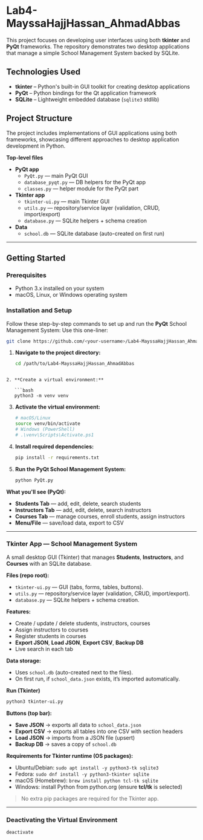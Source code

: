 # Lab4-MayssaHajjHassan_AhmadAbbas

This project focuses on developing user interfaces using both **tkinter** and **PyQt** frameworks. The repository demonstrates two desktop applications that manage a simple School Management System backed by SQLite.

## Technologies Used
- **tkinter** – Python's built-in GUI toolkit for creating desktop applications  
- **PyQt** – Python bindings for the Qt application framework  
- **SQLite** – Lightweight embedded database (`sqlite3` stdlib)

## Project Structure
The project includes implementations of GUI applications using both frameworks, showcasing different approaches to desktop application development in Python.

**Top-level files**
- **PyQt app**
  - `PyQt.py` — main PyQt GUI
  - `database_pyqt.py` — DB helpers for the PyQt app
  - `classes.py` — helper module for the PyQt part 
- **Tkinter app**
  - `tkinter-ui.py` — main Tkinter GUI
  - `utils.py` — repository/service layer (validation, CRUD, import/export)
  - `database.py` — SQLite helpers + schema creation
- **Data**
  - `school.db` — SQLite database (auto-created on first run)

---

## Getting Started

### Prerequisites
- Python 3.x installed on your system
- macOS, Linux, or Windows operating system

### Installation and Setup

Follow these step-by-step commands to set up and run the **PyQt** School Management System:
Use this one-liner:

```bash
git clone https://github.com/<your-username>/Lab4-MayssaHajjHassan_AhmadAbbas.git && cd Lab4-MayssaHajjHassan_AhmadAbbas
```

1. **Navigate to the project directory:**
   ```bash
   cd /path/to/Lab4-MayssaHajjHassan_AhmadAbbas
```

2. **Create a virtual environment:**

   ```bash
   python3 -m venv venv
   ```

3. **Activate the virtual environment:**

   ```bash
   # macOS/Linux
   source venv/bin/activate
   # Windows (PowerShell)
   # .\venv\Scripts\Activate.ps1
   ```

4. **Install required dependencies:**

   ```bash
   pip install -r requirements.txt
   ```

5. **Run the PyQt School Management System:**

   ```bash
   python PyQt.py
   ```

**What you'll see (PyQt):**

* **Students Tab** — add, edit, delete, search students
* **Instructors Tab** — add, edit, delete, search instructors
* **Courses Tab** — manage courses, enroll students, assign instructors
* **Menu/File** — save/load data, export to CSV

---

### Tkinter App — School Management System

A small desktop GUI (Tkinter) that manages **Students**, **Instructors**, and **Courses** with an SQLite database.

**Files (repo root):**

* `tkinter-ui.py` — GUI (tabs, forms, tables, buttons).
* `utils.py` — repository/service layer (validation, CRUD, import/export).
* `database.py` — SQLite helpers + schema creation.

**Features:**

* Create / update / delete students, instructors, courses
* Assign instructors to courses
* Register students in courses
* **Export JSON**, **Load JSON**, **Export CSV**, **Backup DB**
* Live search in each tab

**Data storage:**

* Uses `school.db` (auto-created next to the files).
* On first run, if `school_data.json` exists, it’s imported automatically.

**Run (Tkinter)**

```bash
python3 tkinter-ui.py
```

**Buttons (top bar):**

* **Save JSON** → exports all data to `school_data.json`
* **Export CSV** → exports all tables into one CSV with section headers
* **Load JSON** → imports from a JSON file (upsert)
* **Backup DB** → saves a copy of `school.db`

**Requirements for Tkinter runtime (OS packages):**

* Ubuntu/Debian: `sudo apt install -y python3-tk sqlite3`
* Fedora: `sudo dnf install -y python3-tkinter sqlite`
* macOS (Homebrew): `brew install python tcl-tk sqlite`
* Windows: install Python from python.org (ensure **tcl/tk** is selected)

> No extra pip packages are required for the Tkinter app.

---

### Deactivating the Virtual Environment

```bash
deactivate
```

